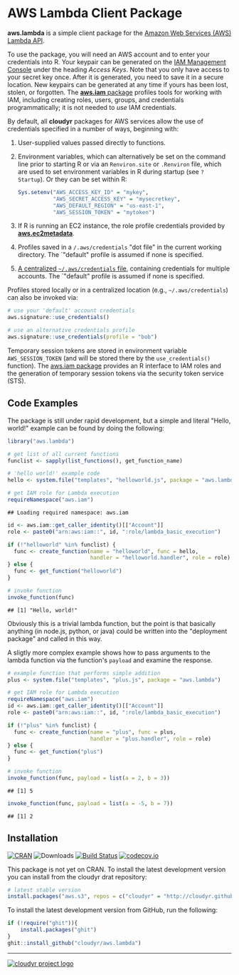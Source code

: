 # AWS Lambda Client Package

**aws.lambda** is a simple client package for the [Amazon Web Services (AWS) Lambda API](https://aws.amazon.com/lambda/).

To use the package, you will need an AWS account and to enter your credentials into R. Your keypair can be generated on the [IAM Management Console](https://aws.amazon.com/) under the heading *Access Keys*. Note that you only have access to your secret key once. After it is generated, you need to save it in a secure location. New keypairs can be generated at any time if yours has been lost, stolen, or forgotten. The [**aws.iam** package](https://github.com/cloudyr/aws.iam) profiles tools for working with IAM, including creating roles, users, groups, and credentials programmatically; it is not needed to *use* IAM credentials.

By default, all **cloudyr** packages for AWS services allow the use of credentials specified in a number of ways, beginning with:

 1. User-supplied values passed directly to functions.
 2. Environment variables, which can alternatively be set on the command line prior to starting R or via an `Renviron.site` or `.Renviron` file, which are used to set environment variables in R during startup (see `? Startup`). Or they can be set within R:
 
    ```R
    Sys.setenv("AWS_ACCESS_KEY_ID" = "mykey",
               "AWS_SECRET_ACCESS_KEY" = "mysecretkey",
               "AWS_DEFAULT_REGION" = "us-east-1",
               "AWS_SESSION_TOKEN" = "mytoken")
    ```
 3. If R is running an EC2 instance, the role profile credentials provided by [**aws.ec2metadata**](https://cran.r-project.org/package=aws.ec2metadata).
 4. Profiles saved in a `/.aws/credentials` "dot file" in the current working directory. The `"default" profile is assumed if none is specified.
 5. [A centralized `~/.aws/credentials` file](https://blogs.aws.amazon.com/security/post/Tx3D6U6WSFGOK2H/A-New-and-Standardized-Way-to-Manage-Credentials-in-the-AWS-SDKs), containing credentials for multiple accounts. The `"default" profile is assumed if none is specified.

Profiles stored locally or in a centralized location (e.g., `~/.aws/credentials`) can also be invoked via:

```R
# use your 'default' account credentials
aws.signature::use_credentials()

# use an alternative credentials profile
aws.signature::use_credentials(profile = "bob")
```

Temporary session tokens are stored in environment variable `AWS_SESSION_TOKEN` (and will be stored there by the `use_credentials()` function). The [aws.iam package](https://github.com/cloudyr/aws.iam/) provides an R interface to IAM roles and the generation of temporary session tokens via the security token service (STS).

## Code Examples

The package is still under rapid development, but a simple and literal "Hello, world!" example can be found by doing the following:


```r
library("aws.lambda")

# get list of all current functions
funclist <- sapply(list_functions(), get_function_name)

# 'hello world!' example code
hello <- system.file("templates", "helloworld.js", package = "aws.lambda")

# get IAM role for Lambda execution
requireNamespace("aws.iam")
```

```
## Loading required namespace: aws.iam
```

```r
id <- aws.iam::get_caller_identity()[["Account"]]
role <- paste0("arn:aws:iam::", id, ":role/lambda_basic_execution")

if (!"helloworld" %in% funclist) {
  func <- create_function(name = "helloworld", func = hello, 
                          handler = "helloworld.handler", role = role)
} else {
  func <- get_function("helloworld")
}

# invoke function
invoke_function(func)
```

```
## [1] "Hello, world!"
```



Obviously this is a trivial lambda function, but the point is that basically anything (in node.js, python, or java) could be written into the "deployment package" and called in this way.

A sligtly more complex example shows how to pass arguments to the lambda function via the function's `payload` and examine the response.


```r
# example function that performs simple addition
plus <- system.file("templates", "plus.js", package = "aws.lambda")

# get IAM role for Lambda execution
requireNamespace("aws.iam")
id <- aws.iam::get_caller_identity()[["Account"]]
role <- paste0("arn:aws:iam::", id, ":role/lambda_basic_execution")

if (!"plus" %in% funclist) {
  func <- create_function(name = "plus", func = plus, 
                          handler = "plus.handler", role = role)
} else {
  func <- get_function("plus")
}

# invoke function
invoke_function(func, payload = list(a = 2, b = 3))
```

```
## [1] 5
```

```r
invoke_function(func, payload = list(a = -5, b = 7))
```

```
## [1] 2
```




## Installation

[![CRAN](https://www.r-pkg.org/badges/version/aws.lambda)](https://cran.r-project.org/package=aws.lambda)
![Downloads](https://cranlogs.r-pkg.org/badges/aws.lambda)
[![Build Status](https://travis-ci.org/cloudyr/aws.lambda.png?branch=master)](https://travis-ci.org/cloudyr/aws.lambda) 
[![codecov.io](https://codecov.io/github/cloudyr/aws.lambda/coverage.svg?branch=master)](https://codecov.io/github/cloudyr/aws.lambda?branch=master)

This package is not yet on CRAN. To install the latest development version you can install from the cloudyr drat repository:

```R
# latest stable version
install.packages("aws.s3", repos = c("cloudyr" = "http://cloudyr.github.io/drat"))
```

To install the latest development version from GitHub, run the following:

```R
if (!require("ghit")){
    install.packages("ghit")
}
ghit::install_github("cloudyr/aws.lambda")
```


---
[![cloudyr project logo](http://i.imgur.com/JHS98Y7.png)](https://github.com/cloudyr)
